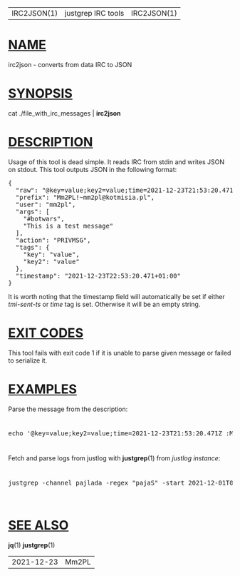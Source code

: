<!DOCTYPE html>
<html>
<head>
  <meta charset="utf-8"/>
  <style>
    table.head, table.foot { width: 100%; }
    td.head-rtitle, td.foot-os { text-align: right; }
    td.head-vol { text-align: center; }
    div.Pp { margin: 1ex 0ex; }
    div.Nd, div.Bf, div.Op { display: inline; }
    span.Pa, span.Ad { font-style: italic; }
    span.Ms { font-weight: bold; }
    dl.Bl-diag > dt { font-weight: bold; }
    code.Nm, code.Fl, code.Cm, code.Ic, code.In, code.Fd, code.Fn,
    code.Cd { font-weight: bold; font-family: inherit; }
  </style>
  <title>IRC2JSON(1)</title>
</head>
<body>
<table class="head">
  <tr>
    <td class="head-ltitle">IRC2JSON(1)</td>
    <td class="head-vol">justgrep IRC tools</td>
    <td class="head-rtitle">IRC2JSON(1)</td>
  </tr>
</table>
<div class="manual-text">
<h1 class="Sh" title="Sh" id="NAME"><a class="permalink" href="#NAME">NAME</a></h1>
irc2json - converts from data IRC to JSON
<h1 class="Sh" title="Sh" id="SYNOPSIS"><a class="permalink" href="#SYNOPSIS">SYNOPSIS</a></h1>
cat ./file_with_irc_messages | <b>irc2json</b>
<div class="Pp"></div>
<h1 class="Sh" title="Sh" id="DESCRIPTION"><a class="permalink" href="#DESCRIPTION">DESCRIPTION</a></h1>
Usage of this tool is dead simple. It reads IRC from stdin and writes JSON on
  stdout. This tool outputs JSON in the following format:
<div class="Pp"></div>
<pre>
{
  &quot;raw&quot;: &quot;@key=value;key2=value;time=2021-12-23T21:53:20.471Z :Mm2PL!~mm2pl@kotmisia.pl PRIVMSG #botwars :This is a test message&quot;,
  &quot;prefix&quot;: &quot;Mm2PL!~mm2pl@kotmisia.pl&quot;,
  &quot;user&quot;: &quot;mm2pl&quot;,
  &quot;args&quot;: [
    &quot;#botwars&quot;,
    &quot;This is a test message&quot;
  ],
  &quot;action&quot;: &quot;PRIVMSG&quot;,
  &quot;tags&quot;: {
    &quot;key&quot;: &quot;value&quot;,
    &quot;key2&quot;: &quot;value&quot;
  },
  &quot;timestamp&quot;: &quot;2021-12-23T22:53:20.471+01:00&quot;
}
</pre>
<div class="Pp"></div>
It is worth noting that the timestamp field will automatically be set if either
  <i>tmi-sent-ts</i> or <i>time</i> tag is set. Otherwise it will be an empty
  string.
<div class="Pp"></div>
<h1 class="Sh" title="Sh" id="EXIT_CODES"><a class="permalink" href="#EXIT_CODES">EXIT
  CODES</a></h1>
This tool fails with exit code 1 if it is unable to parse given message or
  failed to serialize it.
<div class="Pp"></div>
<h1 class="Sh" title="Sh" id="EXAMPLES"><a class="permalink" href="#EXAMPLES">EXAMPLES</a></h1>
Parse the message from the description:
<div class="Pp"></div>
<br/>
<pre>
echo '@key=value;key2=value;time=2021-12-23T21:53:20.471Z :Mm2PL!~mm2pl@kotmisia.pl PRIVMSG #botwars :This is a test message' | irc2json
</pre>
<br/>
<div class="Pp"></div>
Fetch and parse logs from justlog with <b>justgrep</b>(1) from <i>justlog
  instance</i>:
<div class="Pp"></div>
<br/>
<pre>
justgrep -channel pajlada -regex &quot;pajaS&quot; -start 2021-12-01T00:00:00Z -end 2021-12-07T23:59:59Z -url  <i>justlog instance</i> | irc2json
</pre>
<br/>
<div class="Pp"></div>
<h1 class="Sh" title="Sh" id="SEE__ALSO"><a class="permalink" href="#SEE__ALSO">SEE&#x00A0;ALSO</a></h1>
<b>jq</b>(1) <b>justgrep</b>(1)</div>
<table class="foot">
  <tr>
    <td class="foot-date">2021-12-23</td>
    <td class="foot-os">Mm2PL</td>
  </tr>
</table>
</body>
</html>
